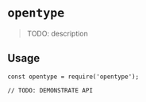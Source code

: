 # `opentype`

> TODO: description

## Usage

```
const opentype = require('opentype');

// TODO: DEMONSTRATE API
```
